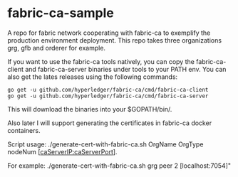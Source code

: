# fabric-ca-sample
A repo  for fabric network cooperating with fabric-ca to  exemplify the production environment deployment.
This repo takes three organizations grg, gfb and orderer for example.

If you want to use the fabric-ca tools natively, you can copy the fabric-ca-client and fabric-ca-server binaries under tools to your PATH env. You can also get the lates releases using the following commands:
```
go get -u github.com/hyperledger/fabric-ca/cmd/fabric-ca-client
go get -u github.com/hyperledger/fabric-ca/cmd/fabric-ca-server
```
This will download the binaries into your $GOPATH/bin/.

Also later I will support generating the certificates in fabric-ca docker containers.


Script usage:
./generate-cert-with-fabric-ca.sh OrgName OrgType nodeNum [<caServerIP:caServerPort>].
  
 For example:
./generate-cert-with-fabric-ca.sh grg peer 2 [localhost:7054]"
